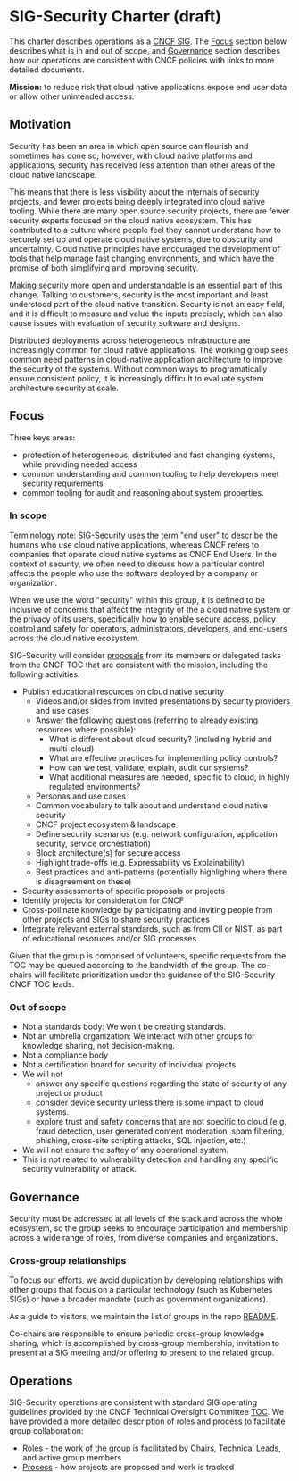# SIG-Security Charter (draft)

This charter describes operations as a [CNCF SIG](https://github.com/cncf/toc/blob/master/sigs/). The [Focus](#focus) section below describes what is in and out of scope,
and [Governance](#governance) section describes how our operations are consistent with CNCF policies with links to more detailed documents.

**Mission:** to reduce risk that cloud native
applications expose end user data or allow other unintended access.

## Motivation
Security has been an area in which open source can flourish and sometimes
has done so; however, with cloud native platforms and applications, security
has received less attention than other areas of the cloud native landscape.

This means that there is less visibility about the internals of security
projects, and fewer projects being deeply integrated into cloud native tooling.
While there are many open source security projects, there are fewer security
experts focused on the cloud native ecosystem. This has contributed to a culture
where people feel they cannot understand how to securely set up and operate
cloud native systems, due to obscurity and uncertainty. Cloud native principles
have encouraged the development of tools that help manage fast changing
environments, and which have the promise of both simplifying and improving
security.

Making security more open and understandable is an essential part of this
change. Talking to customers, security is the most important and least
understood part of the cloud native transition. Security is not an easy field,
and it is difficult to measure and value the inputs precisely, which can also
cause issues with evaluation of security software and designs.

Distributed deployments across heterogeneous infrastructure are increasingly
common for cloud native applications. The working group sees common need
patterns in cloud-native application architecture to improve the security of
the systems. Without common ways to programatically ensure consistent policy,
it is increasingly difficult to evaluate system architecture security at scale.

## Focus

Three keys areas:
* protection of heterogeneous, distributed and fast changing systems, while
providing needed access
* common understanding and common tooling to help developers meet security
requirements
* common tooling for audit and reasoning about system properties.

### In scope

Terminology note: SIG-Security uses the term "end user" to describe the humans
who use cloud native applications, whereas CNCF refers to companies that operate
cloud native systems as CNCF End Users. In the context of security, we often
need to discuss how a particular control affects the people who use the software
deployed by a company or organization.

When we use the word "security" within this group, it is defined to be inclusive
of concerns that affect the integrity of the a cloud native
system or the privacy of its users,  specifically how to enable secure
access, policy control and safety for operators, administrators,
developers, and end-users  across the cloud native ecosystem.

SIG-Security will consider [proposals](proccess.md) from its members or delegated
tasks from the CNCF TOC that are consistent with the mission, including
the following activities:

* Publish educational resources on cloud native security
  * Videos and/or slides from invited presentations by security providers and use cases
  * Answer the following questions (referring to already existing resources where possible):
      * What is different about cloud security? (including hybrid and multi-cloud)
      * What are effective practices for implementing policy controls?
      * How can we test, validate, explain, audit our systems?
      * What additional measures are needed, specific to cloud, in highly regulated environments?
  * Personas and use cases
  * Common vocabulary to talk about and understand cloud native security
  * CNCF project ecosystem & landscape
  * Define security scenarios (e.g. network configuration, application security, service orchestration)
  * Block architecture(s) for secure access
  * Highlight trade-offs (e.g. Expressability vs Explainability)
  * Best practices and anti-patterns (potentially highlighing where there is disagreement on these)
* Security assessments of specific proposals or projects
* Identify projects for consideration for CNCF
* Cross-pollinate knowledge by participating and inviting people from other projects and SIGs to share security practices
* Integrate relevant external standards, such as from CII or NIST, as part of educational resoruces and/or SIG processes

Given that the group is comprised of volunteers, specific requests from the TOC
may be queued according to the bandwidth of the group. The co-chairs will
facilitate prioritization under the guidance of the SIG-Security CNCF TOC leads.

### Out of scope
* Not a standards body: We won't be creating standards.
* Not an umbrella organization: We interact with other groups for knowledge
  sharing, not decision-making.
* Not a compliance body
* Not a certification board for security of individual projects
* We will not
  * answer any specific questions regarding the state of security of any project
    or product
  * consider device security unless there is some impact to cloud systems.
  * explore trust and safety concerns that are not specific to cloud
    (e.g. fraud detection, user generated content moderation, spam filtering,
    phishing, cross-site scripting attacks, SQL injection, etc.)
* We will not ensure the saftey of any operational system.
* This is not related to vulnerability detection and handling any specific
  security vulnerability or attack.

## Governance

Security must be addressed at all levels of the stack and across the whole
ecosystem, so the group seeks to encourage participation and membership across
a wide range of roles, from diverse companies and organizations.

### Cross-group relationships
To focus our efforts, we avoid duplication by developing relationships with
other groups that
focus on a particular technology (such as Kubernetes SIGs) or have a broader
mandate (such as government organizations).

As a guide to visitors, we maintain the list of groups in the repo
[README](https://github.com/cncf/sig-security#related-groups).

Co-chairs are responsible to ensure periodic cross-group knowledge sharing,
which is accomplished by cross-group membership, invitation to present at
a SIG meeting and/or offering to present to the related group.

## Operations
SIG-Security operations are consistent with standard SIG operating guidelines
provided by the CNCF Technical Oversight Committee
[TOC](https://github.com/cncf/toc).  We have provided a more detailed
description of roles and process to facilitate group collaboration:

* [Roles](roles.md) - the work of the group is facilitated by Chairs,
  Technical Leads, and active group members
* [Process](process.md) - how projects are proposed and work is tracked
